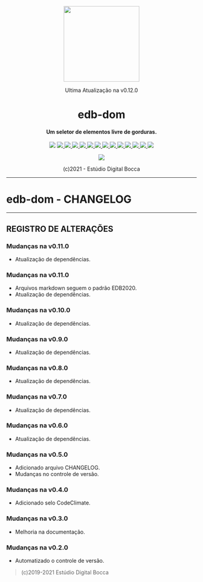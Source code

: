 <p align="center">
  <img src="https://estudiodigitalbocca.com.br/edb-logo.svg" width="200px">
  <p align="center">Ultima Atualização na v0.12.0</p>
  <h1 align="center">edb-dom</h1>
  <h4 align="center">
    Um seletor de elementos livre de gorduras.
  </h4>
  <p align="center">
    <img src="https://badgen.net/badge/version/v0.12.0/orange">
    <a href="https://standardjs.com">
      <img src="https://badgen.net/badge/code%20style/standard/yellow">
    </a>
    <a href="https://codeclimate.com/github/digitalbocca/edb-dom/maintainability">
      <img src="https://api.codeclimate.com/v1/badges/30decef694c971b3fc5b/maintainability">
    </a>
    <a href="https://estudiodigitalbocca.com.br">
      <img src="https://badgen.net/badge/produto/EDB/f19b2c">
    </a>
    <a href="https://www.npmjs.com/package/edb-dom">
      <img src="https://badgen.net/npm/v/edb-dom">
    </a>
    <a href="https://www.npmjs.com/package/edb-dom">
      <img src="https://badgen.net/npm/license/edb-dom">
    </a>
    <a href="https://www.npmjs.com/package/edb-dom">
      <img src="https://badgen.net/npm/dt/edb-dom">
    </a>
    <a href="https://github.com/digitalbocca/edb-dom">
      <img src="https://badgen.net/github/tag/digitalbocca/edb-dom">
    </a>
    <a href="https://www.npmjs.com/package/edb-dom">
      <img src="https://badgen.net/david/dep/digitalbocca/edb-dom">
    </a>
    <a href="https://www.npmjs.com/package/edb-dom">
      <img src="https://badgen.net/david/dev/digitalbocca/edb-dom">
    </a>
    <a href="https://www.npmjs.com/package/edb-dom">
      <img src="https://badgen.net/packagephobia/install/edb-dom">
    </a>
    <a href="https://www.npmjs.com/package/edb-dom">
      <img src="https://badgen.net/packagephobia/publish/edb-dom">
    </a>
    <a href="https://www.npmjs.com/package/edb-dom">
      <img src="https://badgen.net/bundlephobia/min/edb-dom">
    </a>
    <a href="https://www.npmjs.com/package/edb-dom">
      <img src="https://badgen.net/bundlephobia/minzip/edb-dom">
    </a>
  </p>
  <p align="center">
    <a href="https://github.com/standard/standard">
      <img src="https://cdn.rawgit.com/standard/standard/master/badge.svg">
    </a>
  </p>
  <p align="center">(c)2021 - Estúdio Digital Bocca</p>
</p>

---

# edb-dom - CHANGELOG

---

## REGISTRO DE ALTERAÇÕES

### Mudanças na v0.11.0

- Atualização de dependências.

### Mudanças na v0.11.0

- Arquivos markdown seguem o padrão EDB2020.
- Atualização de dependências.

### Mudanças na v0.10.0

- Atualização de dependências.

### Mudanças na v0.9.0

- Atualização de dependências.

### Mudanças na v0.8.0

- Atualização de dependências.

### Mudanças na v0.7.0

- Atualização de dependências.

### Mudanças na v0.6.0

- Atualização de dependências.

### Mudanças na v0.5.0

- Adicionado arquivo CHANGELOG.
- Mudanças no controle de versão.

### Mudanças na v0.4.0

- Adicionado selo CodeClimate.

### Mudanças na v0.3.0

- Melhoria na documentação.

### Mudanças na v0.2.0

- Automatizado o controle de versão.

> (c)2019-2021 Estúdio Digital Bocca
